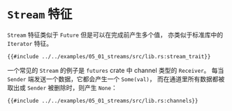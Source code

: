 # `Stream` 特征

`Stream` 特征类似于 `Future` 但是可以在完成前产生多个值，
亦类似于标准库中的 `Iterator` 特征。

```rust,ignore
{{#include ../../examples/05_01_streams/src/lib.rs:stream_trait}}
```

一个常见的 `Stream` 的例子是 `futures` crate 中 channel 类型的 `Receiver`。
每当 `Sender` 端发送一个数据，它都会产生一个 `Some(val)`，
而在通道里所有数据都被取出或 `Sender` 被删除时，则产生 `None`：

```rust,edition2018,ignore
{{#include ../../examples/05_01_streams/src/lib.rs:channels}}
```
